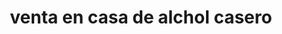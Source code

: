 ---
title: "venta en casa de alchol casero"
url: /comuna-3-manrique/venta-en-casa-de-alchol-casero/
shop: Allgemein
---